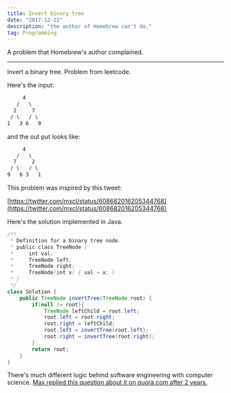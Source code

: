 ```yaml
---
title: Invert binary tree
date: "2017-12-22"
description: "the author of Homebrew can't do."
tag: Programming
---
```


A problem that Homebrew's author complained.

---

Invert a binary tree. Problem from leetcode.

Here's the input:

```txt
     4
   /   \
  2     7
 / \   / \
1   3 6   9
```

and the out put looks like:

```txt
     4
   /   \
  7     2
 / \   / \
9   6 3   1
```

This problem was inspired by this tweet:

[https://twitter.com/mxcl/status/608682016205344768](https://twitter.com/mxcl/status/608682016205344768)

Here's the solution implemented in Java.

```java
/**
 * Definition for a binary tree node.
 * public class TreeNode {
 *     int val;
 *     TreeNode left;
 *     TreeNode right;
 *     TreeNode(int x) { val = x; }
 * }
 */
class Solution {
    public TreeNode invertTree(TreeNode root) {
        if(null != root){
            TreeNode leftChild = root.left;
            root.left = root.right;
            root.right = leftChild;
            root.left = invertTree(root.left);
            root.right = invertTree(root.right);
        }
        return root;
    }
}
```

There's much different logic behind software engineering with computer science. [Max replied this question about it on quora.com after 2 years.](https://bit.ly/2HqaTe5)

